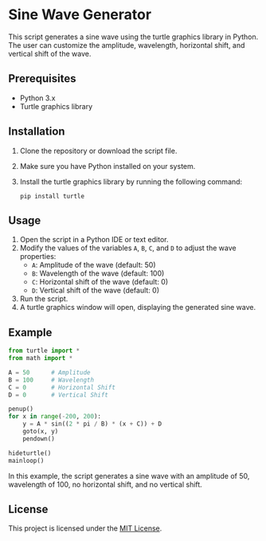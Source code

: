 # Sine Wave Generator

This script generates a sine wave using the turtle graphics library in Python. The user can customize the amplitude, wavelength, horizontal shift, and vertical shift of the wave.

## Prerequisites

- Python 3.x
- Turtle graphics library

## Installation

1. Clone the repository or download the script file.
2. Make sure you have Python installed on your system.
3. Install the turtle graphics library by running the following command:

   ```
   pip install turtle
   ```

## Usage

1. Open the script in a Python IDE or text editor.
2. Modify the values of the variables `A`, `B`, `C`, and `D` to adjust the wave properties:
   - `A`: Amplitude of the wave (default: 50)
   - `B`: Wavelength of the wave (default: 100)
   - `C`: Horizontal shift of the wave (default: 0)
   - `D`: Vertical shift of the wave (default: 0)
3. Run the script.
4. A turtle graphics window will open, displaying the generated sine wave.

## Example

```python
from turtle import *
from math import *

A = 50      # Amplitude
B = 100     # Wavelength
C = 0       # Horizontal Shift
D = 0       # Vertical Shift

penup()
for x in range(-200, 200):
    y = A * sin((2 * pi / B) * (x + C)) + D
    goto(x, y)
    pendown()

hideturtle()
mainloop()
```

In this example, the script generates a sine wave with an amplitude of 50, wavelength of 100, no horizontal shift, and no vertical shift.

## License

This project is licensed under the [MIT License](LICENSE).